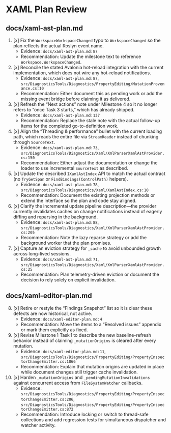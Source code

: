 # XAML Plan Review

## docs/xaml-ast-plan.md

1. [x] Fix the `WorkspaceWorkspaceChanged` typo to `WorkspaceChanged` so the plan reflects the actual Roslyn event name.  
   - Evidence: `docs/xaml-ast-plan.md:87`
   - Recommendation: Update the milestone text to reference `Workspace.WorkspaceChanged`.
2. [x] Reconcile the stated Avalonia hot-reload integration with the current implementation, which does not wire any hot-reload notifications.  
   - Evidence: `docs/xaml-ast-plan.md:87`, `src/DiagnosticsTools/Diagnostics/PropertyEditing/MutationProvenance.cs:10`
   - Recommendation: Either document this as pending work or add the missing event bridge before claiming it as delivered.
3. [x] Refresh the “Next actions” note under Milestone 4 so it no longer refers to “once Task 3 starts,” which has already shipped.  
   - Evidence: `docs/xaml-ast-plan.md:137`
   - Recommendation: Replace the stale note with the actual follow-up items for the completed go-to-definition work.
4. [x] Align the “Threading & performance” bullet with the current loading path, which reads the entire file via `StreamReader` instead of chunking through `SourceText`.  
   - Evidence: `docs/xaml-ast-plan.md:73`, `src/DiagnosticsTools/Diagnostics/Xaml/XmlParserXamlAstProvider.cs:150`
   - Recommendation: Either adjust the documentation or change the loader to use incremental `SourceText` as described.
5. [x] Update the described `IXamlAstIndex` API to match the actual contract (no `TryGetSpan` or `FindBindings(ControlPath)` helpers).  
   - Evidence: `docs/xaml-ast-plan.md:78`, `src/DiagnosticsTools/Diagnostics/Xaml/XamlAstIndex.cs:10`
   - Recommendation: Document the existing projection methods or extend the interface so the plan and code stay aligned.
6. [x] Clarify the incremental update pipeline description—the provider currently invalidates caches on change notifications instead of eagerly diffing and reparsing in the background.  
   - Evidence: `docs/xaml-ast-plan.md:88`, `src/DiagnosticsTools/Diagnostics/Xaml/XmlParserXamlAstProvider.cs:205`
   - Recommendation: Note the lazy reparse strategy or add the background worker that the plan promises.
7. [x] Capture an eviction strategy for `_cache` to avoid unbounded growth across long-lived sessions.  
   - Evidence: `docs/xaml-ast-plan.md:71`, `src/DiagnosticsTools/Diagnostics/Xaml/XmlParserXamlAstProvider.cs:25`
   - Recommendation: Plan telemetry-driven eviction or document the decision to rely solely on explicit invalidation.

## docs/xaml-editor-plan.md

8. [x] Retire or restyle the “Findings Snapshot” list so it is clear these defects are now historical, not active.  
   - Evidence: `docs/xaml-editor-plan.md:4`
   - Recommendation: Move the items to a “Resolved issues” appendix or mark them explicitly as fixed.
9. [x] Revise Milestone 1 Task 1 to describe the new baseline-refresh behavior instead of claiming `_mutationOrigins` is cleared after every mutation.  
   - Evidence: `docs/xaml-editor-plan.md:11`, `src/DiagnosticsTools/Diagnostics/PropertyEditing/PropertyInspectorChangeEmitter.cs:1066`
   - Recommendation: Explain that mutation origins are updated in place while document changes still trigger cache invalidation.
10. [x] Harden `_mutationOrigins` and `_pendingMutationInvalidations` against concurrent access from `FileSystemWatcher` callbacks.  
    - Evidence: `src/DiagnosticsTools/Diagnostics/PropertyEditing/PropertyInspectorChangeEmitter.cs:206`, `src/DiagnosticsTools/Diagnostics/PropertyEditing/PropertyInspectorChangeEmitter.cs:872`
    - Recommendation: Introduce locking or switch to thread-safe collections and add regression tests for simultaneous dispatcher and watcher activity.
